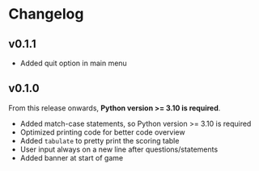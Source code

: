 # Changelog

## v0.1.1

- Added quit option in main menu

## v0.1.0

From this release onwards, **Python version >= 3.10 is required**.

- Added match-case statements, so Python version >= 3.10 is required
- Optimized printing code for better code overview
- Added `tabulate` to pretty print the scoring table
- User input always on a new line after questions/statements
- Added banner at start of game